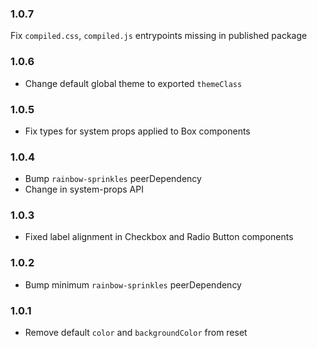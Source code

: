 ### 1.0.7

Fix `compiled.css`, `compiled.js` entrypoints missing in published package

### 1.0.6

- Change default global theme to exported `themeClass`

### 1.0.5

- Fix types for system props applied to Box components

### 1.0.4

- Bump `rainbow-sprinkles` peerDependency
- Change in system-props API

### 1.0.3

- Fixed label alignment in Checkbox and Radio Button components

### 1.0.2

- Bump minimum `rainbow-sprinkles` peerDependency

### 1.0.1

- Remove default `color` and `backgroundColor` from reset
